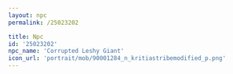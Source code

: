```yaml
---
layout: npc
permalink: /25023202

title: Npc
id: '25023202'
npc_name: 'Corrupted Leshy Giant'
icon_url: 'portrait/mob/90001284_n_kritiastribemodified_p.png'
---
```

